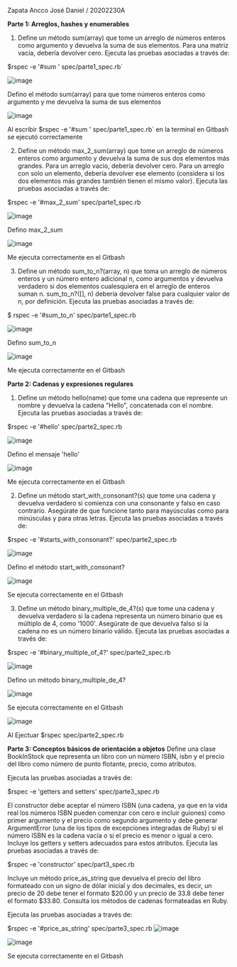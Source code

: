 Zapata Ancco José Daniel / 20202230A

**Parte 1: Arreglos, hashes y enumerables**

1. Define un método sum(array) que tome un arreglo de números enteros como argumento y devuelva la suma de sus elementos. Para una matriz vacía, debería devolver cero. Ejecuta las pruebas asociadas a través de:

$rspec -e '#sum ' spec/parte1_spec.rb`

![image](https://github.com/Josezapat/CC3S2/assets/90808325/08af9ea8-bfa2-4fd3-8bb3-5398ae176b1e)

Defino el método sum(array) para que tome números enteros como argumento y me devuelva la suma de sus elementos

![image](https://github.com/Josezapat/CC3S2/assets/90808325/1de42583-4082-47a9-941e-81b1696f2ad9)

Al escribir $rspec -e '#sum ' spec/parte1_spec.rb` en la terminal en Gitbash se ejecutó correctamente

2. Define un método max_2_sum(array) que tome un arreglo de números enteros como argumento y devuelva la suma de sus dos elementos más grandes. Para un arreglo vacío, debería devolver cero. Para un arreglo con solo un elemento, debería devolver ese elemento (considera si los dos elementos más grandes también tienen el mismo valor). Ejecuta las pruebas asociadas a través de:

$rspec -e '#max_2_sum' spec/parte1_spec.rb

![image](https://github.com/Josezapat/CC3S2/assets/90808325/92b86a48-b6cb-4307-87ae-815de14a3415)

Defino max_2_sum

![image](https://github.com/Josezapat/CC3S2/assets/90808325/122d1740-476f-4f9f-b584-667721a0862e)

Me ejecuta correctamente en el Gitbash

3. Define un método sum_to_n?(array, n) que toma un arreglo de números enteros y un número entero adicional n, como argumentos y devuelva verdadero si dos elementos cualesquiera en el arreglo de enteros suman n. sum_to_n?([], n) debería devolver false para cualquier valor de n, por definición. Ejecuta las pruebas asociadas a través de:

$ rspec -e '#sum_to_n' spec/parte1_spec.rb

![image](https://github.com/Josezapat/CC3S2/assets/90808325/506375bd-610a-4244-92ad-e16aa27081cd)

Defino sum_to_n

![image](https://github.com/Josezapat/CC3S2/assets/90808325/fcb4b972-9ddf-4414-8833-d0fef89b4294)

Me ejecuta correctamente en el Gitbash

**Parte 2: Cadenas y expresiones regulares**

1. Define un método hello(name) que tome una cadena que represente un nombre y devuelva la cadena "Hello", concatenada con el nombre. Ejecuta las pruebas asociadas a través de:

$rspec -e '#hello' spec/parte2_spec.rb 

![image](https://github.com/Josezapat/CC3S2/assets/90808325/9732a5cd-fc91-47af-94c4-4979af8eb9f0)

Defino el mensaje 'hello'

![image](https://github.com/Josezapat/CC3S2/assets/90808325/04833eb0-fca9-42ab-8e7e-cd02ca6669a4)

Me ejecuta correctamente en el Gitbash

2. Define un método start_with_consonant?(s) que tome una cadena y devuelva verdadero si comienza con una consonante y falso en caso contrario. Asegúrate de que funcione tanto para mayúsculas como para minúsculas y para otras letras. Ejecuta las pruebas asociadas a través de:

$rspec -e '#starts_with_consonant?' spec/parte2_spec.rb

![image](https://github.com/Josezapat/CC3S2/assets/90808325/77124220-cd82-4c0e-86a2-d7b6f4af3722)

Defino el método start_with_consonant?

![image](https://github.com/Josezapat/CC3S2/assets/90808325/23b57068-ad4d-468a-8c69-989e8bedf7bd)

Se ejecuta correctamente en el Gitbash

3. Define un método binary_multiple_de_4?(s) que tome una cadena y devuelva verdadero si la cadena representa un número binario que es múltiplo de 4, como '1000'. Asegúrate de que devuelva falso si la cadena no es un número binario válido. Ejecuta las pruebas asociadas a través de:

 $rspec -e '#binary_multiple_of_4?' spec/parte2_spec.rb

![image](https://github.com/Josezapat/CC3S2/assets/90808325/c2bddf75-bfe3-4fcf-9842-9567cd699131)
 
Defino un método binary_multiple_de_4?

![image](https://github.com/Josezapat/CC3S2/assets/90808325/8bcf3af8-bc0d-4105-be7f-622aa71575b6)

Se ejecuta correctamente en el Gitbash

![image](https://github.com/Josezapat/CC3S2/assets/90808325/cd89d844-2df9-45c3-ab39-25c2e50644be)

Al Ejectuar $rspec spec/parte2_spec.rb

**Parte 3: Conceptos básicos de orientación a objetos**
Define una clase BookInStock que representa un libro con un número ISBN, isbn y el precio del libro como número de punto flotante, precio, como atributos.

Ejecuta las pruebas asociadas a través de:


$rspec -e 'getters and setters' spec/parte3_spec.rb 
     
El constructor debe aceptar el número ISBN (una cadena, ya que en la vida real los números ISBN pueden comenzar con cero e incluir guiones) como primer argumento y el precio como segundo argumento y debe generar ArgumentError (una de los tipos de excepciones integradas de Ruby) si el número ISBN es la cadena vacía o si el precio es menor o igual a cero. Incluye los getters y setters adecuados para estos atributos. Ejecuta las pruebas asociadas a través de:


$rspec -e 'constructor' spec/part3_spec.rb
     
Incluye un método price_as_string que devuelva el precio del libro formateado con un signo de dólar inicial y dos decimales, es decir, un precio de 20 debe tener el formato $20.00 y un precio de 33.8 debe tener el formato $33.80. Consulta los métodos de cadenas formateadas en Ruby.

Ejecuta las pruebas asociadas a través de:


$rspec -e '#price_as_string' spec/parte3_spec.rb
![image](https://github.com/Josezapat/CC3S2/assets/90808325/4a9a7855-c0c1-41df-bf47-3b096a16c09f)

![image](https://github.com/Josezapat/CC3S2/assets/90808325/9cd5a560-18e8-4bf7-a300-9c6b6314380e)

Se ejecuta correctamente en el Gitbash
